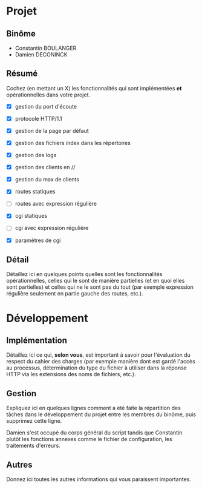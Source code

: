 Projet
======

Binôme
------

- Constantin BOULANGER
- Damien  DECONINCK

Résumé
------

Cochez (en mettant un X) les fonctionnalités qui sont implémentées **et** opérationnelles dans votre projet.

  - [X] gestion du port d'écoute
  - [X] protocole HTTP/1.1
  - [X] gestion de la page par défaut
  - [X] gestion des fichiers index dans les répertoires
  - [X] gestion des logs
  - [X] gestion des clients en //
  - [X] gestion du max de clients
  - [X] routes statiques
  - [ ] routes avec expression régulière
  - [X] cgi statiques
  - [ ] cgi avec expression régulière
  - [X] paramètres de cgi


Détail
------

Détaillez ici en quelques points quelles sont les fonctionnalités opérationnelles, celles qui le sont de manière partielles (et en quoi elles sont partielles) et celles qui ne le sont pas du tout (par exemple expression régulière seulement en partie gauche des routes, etc.).

Développement
=============

Implémentation
--------------

Détaillez ici ce qui, **selon vous**, est important à savoir pour l'évaluation du respect du cahier des charges (par exemple manière dont est gardé l'accès au processus, détermination du type du fichier à utiliser dans la réponse HTTP via les extensions des noms de fichiers, etc.).

Gestion
-------

Expliquez ici en quelques lignes comment a été faite la répartition des tâches dans le développement du projet entre les membres du binôme, puis supprimez cette ligne.

Damien s'est occupé du corps général du script tandis que Constantin plutôt les fonctions annexes comme le fichier de configuration, les traitements d'erreurs.

Autres
------

Donnez ici toutes les autres informations qui vous paraissent importantes.
